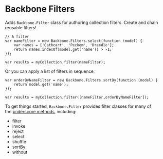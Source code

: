 Backbone Filters
================

Adds `Backbone.Filter` class for authoring collection filters. Create and chain reusable 
filters!

    // A filter
    var nameFilter = new Backbone.Filters.select(function (model) {
        var names = ['Cathcart', 'Peckem', 'Dreedle'];
        return names.indexOf(model.get('name')) > -1;
    });

    var results = myCollection.filter(nameFilter);

Or you can apply a list of filters in sequence:

    var orderByNameFilter = new Backbone.Filters.sortBy(function (model) {
        return model.get('name');
    });

    var results = myCollection.filter([nameFilter,orderByNameFilter]);

To get things started, `Backbone.Filter` provides filter classes for many of the 
[underscore methods](http://documentcloud.github.com/backbone/#Collection-Underscore-Methods), 
including:

* filter
* invoke
* reject
* select
* shuffle
* sortBy
* without


